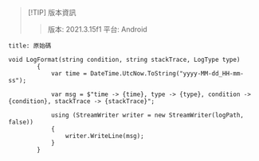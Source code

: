 > [!TIP] 版本資訊
> >版本: 2021.3.15f1
> >平台: Android 
> 

```ad-abstract
title: 原始碼

void LogFormat(string condition, string stackTrace, LogType type)
		{
			var time = DateTime.UtcNow.ToString("yyyy-MM-dd_HH-mm-ss");

			var msg = $"time -> {time}, type -> {type}, condition -> {condition}, stackTrace -> {stackTrace}";

			using (StreamWriter writer = new StreamWriter(logPath, false))
			{
				writer.WriteLine(msg);
			}
		}
	
```
